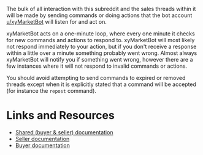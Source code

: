 The bulk of all interaction with this subreddit and the sales threads within it will be made by sending commands or doing actions that the bot account [u/xyMarketBot](https://www.reddit.com/user/xyMarketBot) will listen for and act on.

xyMarketBot acts on a one-minute loop, where every one minute it checks for new commands and actions to respond to. xyMarketBot will most likely not respond immediately to your action, but if you don't receive a response within a little over a minute something probably went wrong. Almost always xyMarketBot will notify you if something went wrong, however there are a few instances where it will not respond to invalid commands or actions.

You should avoid attempting to send commands to expired or removed threads except when it is explicitly stated that a command will be accepted (for instance the `repost` command). 

# Links and Resources

- [Shared (buyer & seller) documentation](https://github.com/Xyfir/Documentation/blob/master/xyfir-market/shared.md)
- [Seller documentation](https://github.com/Xyfir/Documentation/blob/master/xyfir-market/sellers.md)
- [Buyer documentation](https://github.com/Xyfir/Documentation/blob/master/xyfir-market/buyers.md)